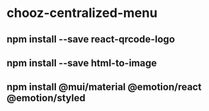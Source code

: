 # chooz-centralized-menu

## npm install --save react-qrcode-logo
## npm install --save html-to-image
## npm install @mui/material @emotion/react @emotion/styled
